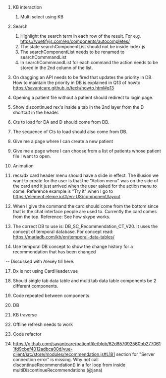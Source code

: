 1. KB interaction
   1. Multi select using KB

2. Search 
   1. Highlight the search term in each row of the result. For e.g. https://vuetifyjs.com/en/components/autocompletes/
   2. The state searchComponentList should not be inside index.js 
   3. The searchComponentList needs to be renamed to searchCommmandList
   4. In searchCommmandList for each command the action needs to be stored in the 2nd column of the list.

5. On dragging an API needs to be fired that updates the priority in DB. How to maintain the priority in DB is explained in Q13 of howto https://savantcare.github.io/tech/howto.html#q13

6. Opening a patient file without a patient should redirect to login page.

7. Show discontinued rex's inside a tab in the 2nd layer from the D shortcut in the header.

8. Cts to load for DA and D should come from DB.

9. The sequence of Cts to load should also come from DB. 

10. Give me a page where I can create a new patient 

13. Give me a page where I can choose from a list of patients whose patient file I want to open.

14. Animation
   1. recs/dx card header menu should have a slide in effect. The illusion we want to create for the user is that the "Action menu" was on the side of the card and it just arrived when the user asked for the action menu to come. Reference example is "Try it" when I go to https://element.eleme.io/#/en-US/component/layout
   2. When I give the command the card should come from the bottom since that is the chat interface people are used to. Currently the card comes from the top. Reference: See how skype works.

15. The correct DB to use is: DB_SC_Recommendation_CT_V20. It uses the concept of temporal database. For concept read: https://mariadb.com/kb/en/temporal-data-tables/

16. Use temporal DB concept to show the change history for a recommendation that has been changed 

-- Discussed with Alexey till here.

17. Dx is not using CardHeader.vue

18. Should single tab data table and multi tab data table components be 2 different components.

19. Code repeated between components.
   1. DB  
   2. KB traverse

20. Offline refresh needs to work

21. Code refactor

   1. https://github.com/savantcare/patientfile/blob/62d857092560bb2770611fd9cbef4012adbca00d/vue-client/src/store/modules/recommendation.js#L181 section for "Server connection error" is missing. Why not call discontinueRecommendation() in a for loop from inside multiDiscontinueRecommendations (@jana)